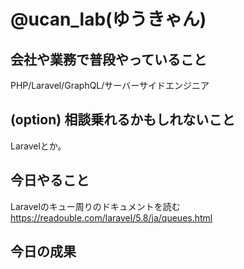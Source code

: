 # @ucan_lab(ゆうきゃん)

## 会社や業務で普段やっていること

PHP/Laravel/GraphQL/サーバーサイドエンジニア

## (option) 相談乗れるかもしれないこと

Laravelとか。

## 今日やること

Laravelのキュー周りのドキュメントを読む
https://readouble.com/laravel/5.8/ja/queues.html

## 今日の成果
